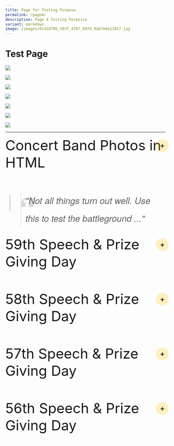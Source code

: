 ```yaml
---
title: Page for Testing Purpose
permalink: /page4/
description: Page 4 Testing Porpoise
variant: markdown
image: /images/0cd1870b_103f_4767_8dfd_9abfe6e11817.jpg
---
```

# Test Page


![](/images/Our%20Curriculum/Non%20Academic%20Programmes/CoCurricular%20Activities/Performing%20Arts/Concert%20Band/ConcertBand2025_1.jpg)

![](/images/Our%20Curriculum/Non%20Academic%20Programmes/CoCurricular%20Activities/Performing%20Arts/Concert%20Band/ConcertBand2025_2.jpg)

![](/images/Our%20Curriculum/Non%20Academic%20Programmes/CoCurricular%20Activities/Performing%20Arts/Concert%20Band/ConcertBand2025_3.jpg)

![](/images/Our%20Curriculum/Non%20Academic%20Programmes/CoCurricular%20Activities/Performing%20Arts/Concert%20Band/ConcertBand2025_4.jpg)

![](/images/Our%20Curriculum/Non%20Academic%20Programmes/CoCurricular%20Activities/Performing%20Arts/Concert%20Band/ConcertBand2025_5.jpg)

![](/images/Our%20Curriculum/Non%20Academic%20Programmes/CoCurricular%20Activities/Performing%20Arts/Concert%20Band/ConcertBand2025_6.jpg)

![](/images/Our%20Curriculum/Non%20Academic%20Programmes/CoCurricular%20Activities/Performing%20Arts/Concert%20Band/ConcertBand2025_7.jpg)

<hr>

<details>
	<summary> Concert Band Photos in HTML</summary>
<div class="list">
<img alt="Concert Band image 1" src="https://staging-lite.d3o5f2eggdqz6.amplifyapp.com/images/Our%20Curriculum/Non%20Academic%20Programmes/CoCurricular%20Activities/Performing%20Arts/Concert%20Band/ConcertBand2025_1.jpg">
<img alt="Concert Band image 2" src="https://staging-lite.d3o5f2eggdqz6.amplifyapp.com/images/Our%20Curriculum/Non%20Academic%20Programmes/CoCurricular%20Activities/Performing%20Arts/Concert%20Band/ConcertBand2025_2.jpg">
<img alt="Concert Band image 3" src="https://staging-lite.d3o5f2eggdqz6.amplifyapp.com/images/Our%20Curriculum/Non%20Academic%20Programmes/CoCurricular%20Activities/Performing%20Arts/Concert%20Band/ConcertBand2025_3.jpg">
<img alt="Concert Band image 4" src="https://staging-lite.d3o5f2eggdqz6.amplifyapp.com/images/Our%20Curriculum/Non%20Academic%20Programmes/CoCurricular%20Activities/Performing%20Arts/Concert%20Band/ConcertBand2025_4.jpg">
<img alt="Concert Band image 5" src="https://staging-lite.d3o5f2eggdqz6.amplifyapp.com/images/Our%20Curriculum/Non%20Academic%20Programmes/CoCurricular%20Activities/Performing%20Arts/Concert%20Band/ConcertBand2025_5.jpg">
<img alt="Concert Band image 6" src="https://staging-lite.d3o5f2eggdqz6.amplifyapp.com/images/Our%20Curriculum/Non%20Academic%20Programmes/CoCurricular%20Activities/Performing%20Arts/Concert%20Band/ConcertBand2025_6.jpg">
<img alt="Concert Band image 7" src="https://staging-lite.d3o5f2eggdqz6.amplifyapp.com/images/Our%20Curriculum/Non%20Academic%20Programmes/CoCurricular%20Activities/Performing%20Arts/Concert%20Band/ConcertBand2025_7.jpg">
	</div>
</details>

<blockquote>"Not all things turn out well. Use this to test the battleground ..."</blockquote>

<details><summary>59th Speech &amp; Prize Giving Day</summary>

[![59th Speech &amp; Prize Giving Day - Full Performance 26 May 2024](https://res.cloudinary.com/marcomontalbano/image/upload/v1717727983/video_to_markdown/images/youtube--iivxaYHg7HY-c05b58ac6eb4c4700831b2b3070cd403.jpg)]( https://www.youtube.com/watch?v=iivxaYHg7HY "59th Speech &amp; Prize Giving Day - Full Performance 26 May 2024")
	


[![Highlights from 59th Speech &amp; Prize Giving Day](https://res.cloudinary.com/marcomontalbano/image/upload/v1717728267/video_to_markdown/images/youtube--vXqtR-VJkn4-c05b58ac6eb4c4700831b2b3070cd403.jpg)](https://www.youtube.com/watch?v=vXqtR-VJkn4 "Highlights from 59th Speech &amp; Prize Giving Day")
</details>

<details><summary>58th Speech &amp; Prize Giving Day</summary>
	
<section>
    <p>At the durian feast held on 31st July 2019, our staff were spoiled for choices. With a variety of fruits to choose from, the King of fruits was definitely the favourite. Staff who tried the Mao Shan Wang (MSW) durian, known to be the premium type, commented on its rich, bitter and heavily rich flavour.
     </p><p>It was indeed a great way to end the day and we had an enjoyable bonding session over the feasting.</p>
<p><img alt="Many happy and contented faces after a fruitful feast" src="https://www.yiochukangsec.moe.edu.sg/images/Our%20Family/Staff/SWC%20Activities/Social/S17.png"></p>
<p><img alt="Many happy and contented faces after a fruitful feast" src="https://www.yiochukangsec.moe.edu.sg/images/Our%20Family/Staff/SWC%20Activities/Social/S18.png"></p>
<p><img alt="Many happy and contented faces after a fruitful feast" src="https://www.yiochukangsec.moe.edu.sg/images/Our%20Family/Staff/SWC%20Activities/Social/S19.png"></p>
</section>

</details>


<details><summary>57th Speech &amp; Prize Giving Day</summary>


[![Highlights from 57th Speech &amp; Prize Giving Day](https://res.cloudinary.com/marcomontalbano/image/upload/v1717728764/video_to_markdown/images/youtube--_WaoEa4PJzU-c05b58ac6eb4c4700831b2b3070cd403.jpg)](https://www.youtube.com/watch?v=_WaoEa4PJzU "Highlights from 57th Speech &amp; Prize Giving Day")

	
</details>

<details><summary>56th Speech &amp; Prize Giving Day</summary>
	
<a href="https://www.youtube.com/watch?v=aHeeaGQKlwQ"><img alt="Highlights from 56th Speech &amp; Prize Giving Day" src="/images/Our%20Story/Speech%20Day/56SpeechDay.jpg"></a>

</details>
	
<style>
@charset "UTF-8";

canvas,
img,
picture,
svg,
video {
    display: block;
    max-width: 100%
}

button,
input,
select,
textarea {
    font: inherit
}

h1,
h2,
h3,
h4,
h5,
h6,
p {
    overflow-wrap: break-word
}

	
blockquote { position: relative; font-family: 'Helvetica Neue', 'Georgia', 'Garamond', 'Times New Roman', serif; font-size: 1.75rem; font-weight: 300; font-color: #4d91b3; line-height: 2em; padding-left: 0.5em; font-style: italic; }

blockquote:before {
    content: '|';
    position: absolute;
    left: -0.75em;
    color: rgba(0,0,0, 0.15);
    font-size: 2em;
    z-index: -1;
}

blockquote:after {
    content: '\201C';
    position: absolute;
    top: 0.25em;
    left: -0.15em;
    color: rgba(0,0,0, 0.15);
    font-size: 4em;
    font-weight: 800;
    z-index: -1;
}

img {
    font-style: italic;
    vertical-align: middle;
    background-repeat: no-repeat;
    background-size: cover
}

details {
    max-width: 100ch;
    background-color: inherit;
    border-radius: 1rem;
	  margin-bottom: 2.5rem;
    box-shadow: 0 .05rem .05rem rgba(0, 0, 0, .05)
}

details summary {
    display: flex;
    align-items: center;
    justify-content: space-between;
    font-weight: 400;
    font-size: 2.75rem;
	  margin-bottom: 1.5rem;
    transition: margin-bottom .5s ease;
    position: relative
}

details summary::-webkit-details-marker,
details summary::marker {
    content: " ";
    display: none
}

details summary::after {
    content: "+";
    font-size: 1.5rem;
    font-weight: 500;
    margin-right: .8rem;
    cursor: pointer;
    background-color: rgba(255, 195, 5, .25);
    padding: .75rem;
    display: grid;
    place-content: center;
    aspect-ratio: 1;
    line-height: 0;
    position: absolute;
    top: .5rem;
    right: -1.5rem;
    border-radius: 50%
}

details :not(summary) {
    animation-name: fade;
    animation-duration: .5s
}

details[open] summary {
    margin-bottom: 1.5rem
}

details[open] summary::after {
    content: "×"
}
	
.list { columns: 300px;
					margin_bottom: 10px; }

@keyframes fade {
    0% {
        opacity: 0
    }

    2.5% {
        opacity: .02
    }

    5% {
        opacity: .05
    }

    10% {
        opacity: .1
    }

    25% {
        opacity: .25
    }

    60% {
        opacity: .6
    }

    100% {
        opacity: 1
    }
}
</style>
